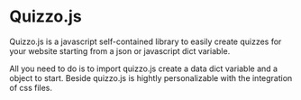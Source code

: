 # Quizzo.js

Quizzo.js is a javascript self-contained library to easily create quizzes for your website starting from a json or javascript dict variable.

All you need to do is to import quizzo.js create a data dict variable and a object to start. Beside quizzo.js is hightly personalizable with the integration of css files.
